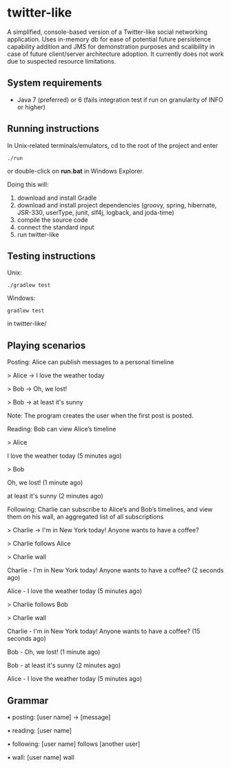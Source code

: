 twitter-like
============

A simplified, console-based version of a Twitter-like social networking application. Uses in-memory db for ease of potential future persistence capability addition and JMS for demonstration purposes and scalibility in case of future  client/server architecture adoption. It currently does not work due to suspected resource limitations.

System requirements
-------------------
* Java 7 (preferred) or 6 (fails integration test if run on granularity of INFO or higher) 

Running instructions
--------------------
In Unix-related terminals/emulators, cd to the root of the project and enter

    ./run

or double-click on **run.bat** in Windows Explorer.

Doing this will:

1. download and install Gradle
2. download and install project dependencies (groovy, spring, hibernate, JSR-330, userType, junit, slf4j, logback, and joda-time)
3. compile the source code
4. connect the standard input
5. run twitter-like

Testing instructions
--------------------
Unix:

    ./gradlew test
    
Windows:

    gradlew test
    
in twitter-like/
    
Playing scenarios
-----------------

Posting: Alice can publish messages to a personal timeline


\> Alice -> I love the weather today

\> Bob -> Oh, we lost!

\> Bob -> at least it's sunny


Note: The program creates the user when the first post is posted.

Reading: Bob can view Alice’s timeline

\> Alice 


I love the weather today (5 minutes ago)


\> Bob


Oh, we lost! (1 minute ago)

at least it's sunny (2 minutes ago)


Following: Charlie can subscribe to Alice’s and Bob’s timelines, and view them on his wall, an aggregated list of all subscriptions 

\> Charlie -> I'm in New York today! Anyone wants to have a coffee?

\> Charlie follows Alice

\> Charlie wall 

Charlie - I'm in New York today! Anyone wants to have a coffee? (2 seconds ago)

Alice - I love the weather today (5 minutes ago)

\> Charlie follows Bob

\> Charlie wall 

Charlie - I'm in New York today! Anyone wants to have a coffee? (15 seconds ago)

Bob - Oh, we lost! (1 minute ago)

Bob - at least it's sunny (2 minutes ago)

Alice - I love the weather today (5 minutes ago)


Grammar
-------------------

• posting: [user name] -> [message]

• reading: [user name]

• following: [user name] follows [another user]

• wall: [user name] wall
